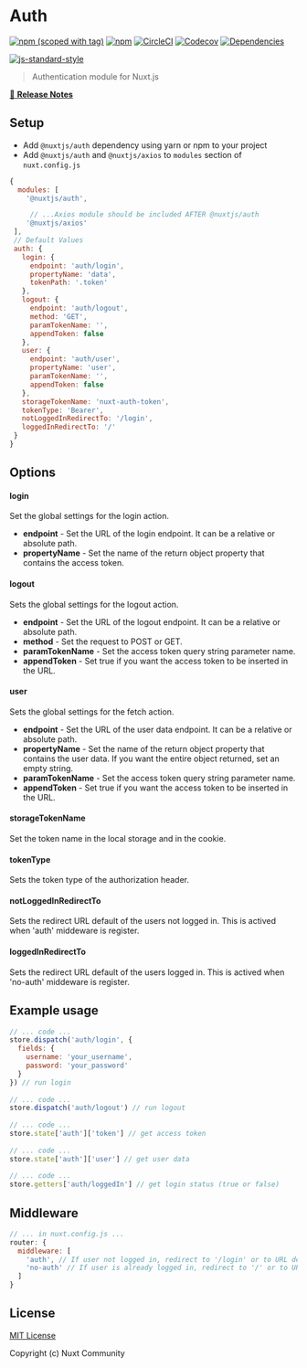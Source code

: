 # Auth

[![npm (scoped with tag)](https://img.shields.io/npm/v/@nuxtjs/auth/latest.svg?style=flat-square)](https://npmjs.com/package/@nuxtjs/auth)
[![npm](https://img.shields.io/npm/dt/@nuxtjs/auth.svg?style=flat-square)](https://npmjs.com/package/@nuxtjs/auth)
[![CircleCI](https://img.shields.io/circleci/project/github/nuxt-community/auth-module.svg?style=flat-square)](https://circleci.com/gh/nuxt-community/auth-module)
[![Codecov](https://img.shields.io/codecov/c/github/nuxt-community/auth-module.svg?style=flat-square)](https://codecov.io/gh/nuxt-community/auth-module)
[![Dependencies](https://david-dm.org/nuxt-community/auth-module/status.svg?style=flat-square)](https://david-dm.org/nuxt-community/auth-module)

[![js-standard-style](https://cdn.rawgit.com/standard/standard/master/badge.svg)](http://standardjs.com)

> Authentication module for Nuxt.js

[📖 **Release Notes**](./CHANGELOG.md)

## Setup
- Add `@nuxtjs/auth` dependency using yarn or npm to your project
- Add `@nuxtjs/auth` and `@nuxtjs/axios` to `modules` section of `nuxt.config.js`

```js
{
  modules: [
    '@nuxtjs/auth',

     // ...Axios module should be included AFTER @nuxtjs/auth
    '@nuxtjs/axios'
 ],
 // Default Values
 auth: {
   login: {
     endpoint: 'auth/login',
     propertyName: 'data',
     tokenPath: '.token'
   },
   logout: {
     endpoint: 'auth/logout',
     method: 'GET',
     paramTokenName: '',
     appendToken: false
   },
   user: {
     endpoint: 'auth/user',
     propertyName: 'user',
     paramTokenName: '',
     appendToken: false
   },
   storageTokenName: 'nuxt-auth-token',
   tokenType: 'Bearer',
   notLoggedInRedirectTo: '/login',
   loggedInRedirectTo: '/'
 }
}
```

## Options

#### login
Set the global settings for the login action.
* **endpoint** - Set the URL of the login endpoint. It can be a relative or absolute path.
* **propertyName** - Set the name of the return object property that contains the access token.

#### logout
Sets the global settings for the logout action.
* **endpoint** - Set the URL of the logout endpoint. It can be a relative or absolute path.
* **method** - Set the request to POST or GET.
* **paramTokenName** - Set the access token query string parameter name.
* **appendToken** - Set true if you want the access token to be inserted in the URL.

#### user
Sets the global settings for the fetch action.
* **endpoint** - Set the URL of the user data endpoint. It can be a relative or absolute path.
* **propertyName** - Set the name of the return object property that contains the user data. If you want the entire object returned, set an empty string.
* **paramTokenName** - Set the access token query string parameter name.
* **appendToken** - Set true if you want the access token to be inserted in the URL.

#### storageTokenName
Set the token name in the local storage and in the cookie. 

#### tokenType
Sets the token type of the authorization header.

#### notLoggedInRedirectTo
Sets the redirect URL default of the users not logged in. This is actived when 'auth' middeware is register.

#### loggedInRedirectTo
Sets the redirect URL default of the users logged in. This is actived when 'no-auth' middeware is register.

## Example usage

```js
// ... code ...
store.dispatch('auth/login', {
  fields: {
    username: 'your_username',
    password: 'your_password'
  }
}) // run login
  
// ... code ...
store.dispatch('auth/logout') // run logout
  
// ... code ...
store.state['auth']['token'] // get access token
  
// ... code ...
store.state['auth']['user'] // get user data
  
// ... code ...
store.getters['auth/loggedIn'] // get login status (true or false)
```

## Middleware

```js
// ... in nuxt.config.js ...
router: {
  middleware: [
    'auth', // If user not logged in, redirect to '/login' or to URL defined in notLoggedInRedirectTo property
    'no-auth' // If user is already logged in, redirect to '/' or to URL defined in loggedInRedirectTo property
  ]
}
```

## License

[MIT License](./LICENSE)

Copyright (c) Nuxt Community
